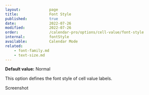 ```yaml
---
layout:             page
title:              Font Style
published:          true
date:               2022-07-26
modified:           2022-07-26
order:              /calendar-pro/options/cell-value/font-style
internal:           fontStyle
available:          Calendar Mode
related:
    - font-family.md
    - text-size.md
---
```

**Default value:** Normal

This option defines the font style of cell value labels.  

<todo>Screenshot</todo>